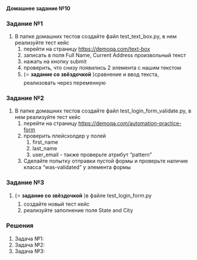 #### Домашнее задание №10

### Задание №1
1. В папке домашних тестов создайте файл test_text_box.py, в нем реализуйте тест кейс
   1. перейти на страницу https://demoqa.com/text-box
   2. записать в поля Full Name, Current Address произвольный текст
   3. нажать на кнопку submit
   4. проверить, что снизу появились 2 элемента с нашим текстом
   5. (⭐ **задание со звёздочкой** )сравнение и ввод текста, реализовать через переменную



### Задание №2
1. В папке домашних тестов создайте файл test_login_form_validate.py, в нем реализуйте тест кейс
   1. перейти на страницу https://demoqa.com/automation-practice-form
   2. проверить плейсхолдер у полей
      1. first_name
      2. last_name
      3. user_email - также проверьте атрибут “pattern”
   3. Сделайте попытку отправки пустой формы и проверьте наличие класса “was-validated” у элемента формы

### Задание №3

1. (⭐ **задание со звёздочкой** )в файле test_login_form.py
   1. создайте новый тест кейс
   2. реализуйте заполнение поля State and City


### Решения
1. Задача №1: 
2. Задача №2: 
3. Задача №3: 